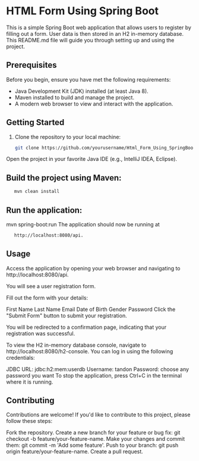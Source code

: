 # HTML Form Using Spring Boot

This is a simple Spring Boot web application that allows users to register by filling out a form. User data is then stored in an H2 in-memory database. This README.md file will guide you through setting up and using the project.


## Prerequisites

Before you begin, ensure you have met the following requirements:

- Java Development Kit (JDK) installed (at least Java 8).
- Maven installed to build and manage the project.
- A modern web browser to view and interact with the application.

## Getting Started

1. Clone the repository to your local machine:

   ```bash
   git clone https://github.com/yourusername/Html_Form_Using_SpringBoot.git
   ```
Open the project in your favorite Java IDE (e.g., IntelliJ IDEA, Eclipse).

## Build the project using Maven:
```bash
   mvn clean install
```
## Run the application:

mvn spring-boot:run
The application should now be running at  
```bash
   http://localhost:8080/api.
```

## Usage
Access the application by opening your web browser and navigating to http://localhost:8080/api.

You will see a user registration form.

Fill out the form with your details:

First Name
Last Name
Email
Date of Birth
Gender
Password
Click the "Submit Form" button to submit your registration.

You will be redirected to a confirmation page, indicating that your registration was successful.

To view the H2 in-memory database console, navigate to http://localhost:8080/h2-console. You can log in using the following credentials:

JDBC URL: jdbc:h2:mem:userdb
Username: tandon
Password: choose any password you want
To stop the application, press Ctrl+C in the terminal where it is running.

## Contributing
Contributions are welcome! If you'd like to contribute to this project, please follow these steps:

Fork the repository.
Create a new branch for your feature or bug fix: git checkout -b feature/your-feature-name.
Make your changes and commit them: git commit -m 'Add some feature'.
Push to your branch: git push origin feature/your-feature-name.
Create a pull request.
